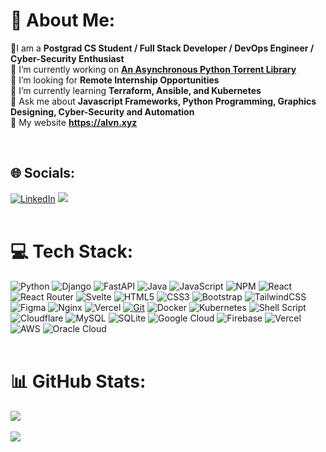# 💫 About Me:

🙋I am a **Postgrad CS Student / Full Stack Developer / DevOps Engineer / Cyber-Security Enthusiast**
<br>
🔭 I’m currently working on **[An Asynchronous Python Torrent Library](https://github.com/Mys7erio/aiotorrent)**
<br>
🤝 I’m looking for **Remote Internship Opportunities**
<br>
🌱 I’m currently learning **Terraform, Ansible, and Kubernetes**
<br>
💬 Ask me about **Javascript Frameworks, Python Programming, Graphics Designing, Cyber-Security and Automation**
<br>
🚀 My website **https://alvn.xyz**


<!-- <br> -->
<br>

## 🌐 Socials:

[![LinkedIn](https://img.shields.io/badge/LinkedIn-%230077B5.svg?logo=linkedin&logoColor=white)](https://linkedin.com/in/shakirali02)
[![](https://visitcount.itsvg.in/api?id=Mys7erio&icon=0&color=0)](https://visitcount.itsvg.in)
<br>
<br>

# 💻 Tech Stack:

![Python](https://img.shields.io/badge/python-3670A0?style=for-the-badge&logo=python&logoColor=ffdd54)
![Django](https://img.shields.io/badge/django-%23092E20.svg?style=for-the-badge&logo=django&logoColor=white)
![FastAPI](https://img.shields.io/badge/FastAPI-005571?style=for-the-badge&logo=fastapi)
![Java](https://img.shields.io/badge/java-%23ED8B00.svg?style=for-the-badge&logo=java&logoColor=white)
![JavaScript](https://img.shields.io/badge/javascript-%23323330.svg?style=for-the-badge&logo=javascript&logoColor=%23F7DF1E)
![NPM](https://img.shields.io/badge/NPM-%23000000.svg?style=for-the-badge&logo=npm&logoColor=white)
![React](https://img.shields.io/badge/react-%2320232a.svg?style=for-the-badge&logo=react&logoColor=%2361DAFB)
![React Router](https://img.shields.io/badge/React_Router-CA4245?style=for-the-badge&logo=react-router&logoColor=white)
![Svelte](https://img.shields.io/badge/svelte-%23f1413d.svg?style=for-the-badge&logo=svelte&logoColor=white)
![HTML5](https://img.shields.io/badge/html5-%23E34F26.svg?style=for-the-badge&logo=html5&logoColor=white)
![CSS3](https://img.shields.io/badge/css3-%231572B6.svg?style=for-the-badge&logo=css3&logoColor=white)
![Bootstrap](https://img.shields.io/badge/bootstrap-%23563D7C.svg?style=for-the-badge&logo=bootstrap&logoColor=white)
![TailwindCSS](https://img.shields.io/badge/tailwindcss-%2338B2AC.svg?style=for-the-badge&logo=tailwind-css&logoColor=white)
![Figma](https://img.shields.io/badge/figma-%23F24E1E.svg?style=for-the-badge&logo=figma&logoColor=white)
![Nginx](https://img.shields.io/badge/nginx-%23009639.svg?style=for-the-badge&logo=nginx&logoColor=white)
![Vercel](https://img.shields.io/badge/vercel-%23000000.svg?style=for-the-badge&logo=vercel&logoColor=white)
[![Git](https://img.shields.io/badge/Git-F05032?style=for-the-badge&logo=git&logoColor=fff)](#)
![Docker](https://img.shields.io/badge/Docker-2496ED?style=for-the-badge&logo=docker&logoColor=fff)
![Kubernetes](https://img.shields.io/badge/Kubernetes-326CE5?style=for-the-badge&logo=kubernetes&logoColor=fff)
![Shell Script](https://img.shields.io/badge/shell_script-%23121011.svg?style=for-the-badge&logo=gnu-bash&logoColor=white)
![Cloudflare](https://img.shields.io/badge/Cloudflare-F38020?style=for-the-badge&logo=Cloudflare&logoColor=white)
![MySQL](https://img.shields.io/badge/mysql-%2300f.svg?style=for-the-badge&logo=mysql&logoColor=white)
![SQLite](https://img.shields.io/badge/sqlite-%2307405e.svg?style=for-the-badge&logo=sqlite&logoColor=white)
![Google Cloud](https://img.shields.io/badge/Google%20Cloud-%234285F4.svg?style=for-the-badge&logo=google-cloud&logoColor=white)
![Firebase](https://img.shields.io/badge/Firebase-039BE5?style=for-the-badge&logo=Firebase&logoColor=white)
![Vercel](https://img.shields.io/badge/Vercel-%23000000.svg?style=for-the-badge&logo=vercel&logoColor=white)
![AWS](https://img.shields.io/badge/AWS-%23FF9900.svg?style=for-the-badge&logo=amazon-web-services&logoColor=white)
![Oracle Cloud](https://custom-icon-badges.demolab.com/badge/Oracle%20Cloud-F80000?style=for-the-badge&logo=oracle&logoColor=white)
<br>
<br>

# 📊 GitHub Stats:

<!-- ![](https://github-readme-stats.vercel.app/api?username=Mys7erio&theme=dark&hide_border=false&include_all_commits=true&count_private=true)<br/> -->

![](https://github-readme-stats.vercel.app/api/top-langs/?username=Mys7erio&theme=dark&hide_border=false&include_all_commits=true&count_private=true&layout=compact)
<br>
<br>
![](https://github-readme-streak-stats.herokuapp.com/?user=Mys7erio&theme=dark&hide_border=false)<br/>

<!-- Proudly created with GPRM ( https://gprm.itsvg.in ) -->
